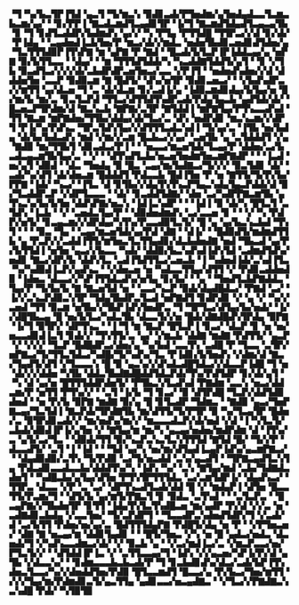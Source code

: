 ▝▜▝▚▞▙▃▜▛▐▜▟▝▄▃▜▝▜▞▆▃▚▝▉▟▊▃▟▞▛▜▅▟▆▞▄▜▅▟▄▟▃▃▜▃▆▃▙▃▆▞▄▞▝▝▊▞▛▛▐▝▇▃▟▃▆▟▜▃▄▟▊▜▛▝▐▞▜▝▇▃▆▟▜▟▄▟▜▃▄▃▄▜▙▝▊▝▜▝▊▟▜▃▟▟▛▞▙▟▆▟▚▝▄▞▞▝▚▝▛▜▄▝▛▜▜▟█▝▜▜▛▃▞▞▟▝▊▞▟▞▝▛▐▟▄▝▝▃▄▟▅▟▐▃▙▜▅▞▛▝▆▃▞▟▞▞▆▟▃▝▅▟▅▜▙▟▊▃▅▟▊▟▜▟▅▞▄▝▜▃▜▜▜▟▉▛▐▜▚▛▇▝▆▝▄▛▇▝▛▝▇▟▝▝█▃▟▞▙▜▃▛▐▛▐▟▟▃▄▞▄▝▅▛▇▝▉▞▙▜▜▃▃▝▝▟▄▞▝▝▆▝▜▜▜▟▜▟▟▞▚▝▚▃▟▟▇▜▟▟▜▞▄▜▝▝▊▝▞▜▙▝▉▃▟▜▃▞▞▞▞▟▞▃▙▟▛▟▛▃▅▜▅▃▞▃▃▝▞▛▐▜▝▝▅▟▅▟▚▟▅▞▞▟▝▟▟▟▅▜▅▝▃▃▛▝▉▟▉▃▆▝▇▝█▟▜▞▝▟▚▞▅▜▛▝▉▟▊▃▅▃▞▝▝▞▙▟▚▟▛▃▞▞▆▜▜▝▄▞▟▃▅▝▜▝▃▝▟▞▟▃▆▝▊▞▃▟▐▞▄▝▐▟▉▃▆▟▊▟▄▞▙▜▄▞▅▝█▞▆▞▙▝▆▞▃▝▊▃▜▃▛▟▝▜▜▃▞▟▜▜▟▜▚▟▛▃▟▞▛▟▄▜▄▃▙▝▄▟▜▟▞▟▞▝█▃▅▃▛▜▛▟▆▞▟▝▇▃▚▃▙▝▇▛▇▞▃▜▛▝▇▜▟▟▐▝▆▛▇▜▄▞▛▜▚▃▃▟▚▟▝▜▜▝▇▃▆▝▆▛▇▟▅▞▜▜▙▞▟▟▄▞▟▞▜▃▞▃▝▟▚▝▅▟▛▟▊▝▆▃▚▃▆▞▞▟▛▜▝▛▐▞▚▞▛▟▚▃▝▜▛▃▜▟▚▜▄▞▞▟▜▜▜▃▟▃▚▟▐▝▜▞▄▞▃▝▐▜▙▝▅▞▙▟▄▝▟▞▙▞▙▟▃▟▚▝▆▟▝▞▆▞▞▃▆▝█▃▙▃▞▞▄▞▝▃▅▜▙▝▄▝▃▜▟▟▟▜▝▞▄▝▇▟▉▝▆▞▜▜▙▜▝▟▊▃▟▃▞▛▐▝▝▝▅▃▃▞▆▃▅▜▟▞▜▃▄▞▛▝▟▟▅▞▃▞▙▃▟▃▄▃▆▜▙▜▄▞▃▝▝▞▝▝▟▜▚▟▜▃▙▞▅▃▅▜▅▟▆▜▅▃▆▛▇▟▛▝▝▝▐▃▟▝▅▞▄▜▝▟▉▟▝▝▟▃▝▜▅▟▄▝▉▝█▃▝▃▄▞▆▞▙▟▇▃▞▜▞▞▞▝▉▃▜▟▊▝▟▞▝▃▟▞▚▞▟▜▝▟▞▟▅▃▆▝█▟▟▟▜▝▛▟▃▃▙▝█▟▐▜▅▝▛▝▅▝▇▜▜▞▜▞▛▞▙▞▛▛▇▝▐▟▞▝▚▃▞▝▐▜▃▝▟▝▊▜▙▞▞▟▄▜▚▜▚▃▛▜▄▃▚▟▄▜▄▃▛▟▟▞▟▝▉▞▜▃▟▟▛▃▛▝▞▟▛▜▃▃▃▝▝▟▞▝▊▃▟▟▜▟▇▞▝▟▅▝▃▞▚▟▛▛▇▃▆▜▙▝▄▜▚▃▚▞▙▞▙▜▅▝▟▟▚▛▇▞▅▃▚▝▐▟▐▃▚▟▛▝▝▝▐▟▐▝▉▝▟▞▚▝█▜▃▜▝▃▜▟▚▝▐▃▙▝▝▞▝▃▅▟▃▜▄▞▛▝▝▟▉▟▅▟▆▟▚▝▃▞▃▃▅▝▊▝▝▝▞▝▚▝▛▟▛▞▅▜▞▝▊▃▄▃▆▞▞▟▛▟▄▞▚▜▚▞▛▃▃▟▉▜▃▜▞▝█▝▄▝▄▞▙▃▚▃▙▟▝▜▚▜▝▝▝▝▉▃▝▜▄▝▝▃▄▞▆▃▅▜▟▞▄▞▛▟▝▟▇▝▝▟▐▞▝▝█▟▉▟▜▞▆▟▆▟▜▜▙▝▄▝▛▃▛▞▞▃▟▟▐▜▜▞▆▜▅▃▜▃▜▜▄▟▊▞▟▃▙▟▅▟▇▝▅▟▝▜▙▃▟▝▄▞▛▞▙▜▜▟▐▝▅▜▅▝▄▃▞▞▙▃▃▝▚▟▞▝▟▟▉▞▙▃▚▟▚▟▐▟▚▜▟▝▃▟▆▟▜▟▚▞▅▟▊▝▇▃▞▟▛▞▙▝▟▟▚▜▃▝▃▟▐▜▟▜▜▃▞▃▅▃▙▝▐▝▚▟▅▟▐▟▞▃▚▟▐▜▃▝▚▞▚▟▉▟▐▃▛▞▄▟▚▃▝▝▞▟▅▃▅▝▅▝▚▟▃▃▜▜▄▞▟▜▜▝▞▝▛▟▊▃▟▟▅▟▉▝▐▟▅▃▝▟▃▃▞▞▚▛▐▜▜▟▃▟▚▞▅▜▄▝▊▞▙▞▝▝▄▝▝▜▅▟▜▃▙▛▇▟▟▃▝▜▄▞▛▝▜▞▙▞▙▝▇▝▇▃▅▜▟▝▅▝▝▃▃▞▚▃▛▝▉▟▞▟▄▟█▟▃▞▝▛▇▟▝▃▞▝▐▞▞▃▚▃▛▟▉▃▚▜▛▝▜▟▄▜▙▟▛▃▜▃▟▝▅▛▇▟▜▝▊▟▛▟▊▝▞▝▄▝▞▝▚▞▞▃▅▟▝▜▜▝▉▃▆▝▅▜▙▞▞▜▙▛▐▟▚▜▅▟▛▃▝▜▝▜▛▜▃▞▟▜▄▞▙▞▅▟▞▝▐▞▞▟█▜▙▃▄▝█▝▅▞▙▜▃▞▚▟▃▜▙▝▟▃▃▜▞▞▅▝█▟▞▟▇▟█▟▚▜▛▟▄▝▉▛▇▝▐▞▜▝▉▜▛▞▝▟▛▜▚▃▝▝▐▝▜▝▆▝▇▃▛▝█▜▃▛▐▝▊▃▞▝▟▃▛▝▊▝▅▝▅▞▅▃▃▟▊▟▐▃▜▝▊▟▞▞▝▜▚▜▜▞▃▝▄▞▝▞▆▃▙▝▟▟▇▝▆▟▇▝▛▟▜▜▞▝▄▃▛▝▞▝▞▞▞▝▜▃▛▝█▟█▟▛▃▞▟▅▞▄▝▚▞▙▟▝▃▃▜▚▝▃▟█▝▛▝▜▃▃▝▃▜▛▞▅▛▇▃▞▜▞▜▜▃▜▟▃▞▚▟█▞▜▞▚▟▚▞▜▃▝▛▐▟▊▞▙▜▅▟▚▝▞▟▆▞▟▝▇▃▞▜▄▟▜▞▟▜▝▞▜▃▃▃▚▝█▝▉▝▄▃▚▞▞▟▚▟▃▟█▜▟▃▞▞▟▃▃▛▐▟█▝▜▝▅▝▟▞▞▞▟▟▅▝▚▜▙▝▟▟▃▜▙▟▇▟█▟▟▜▟▃▛▟▞▜▚▞▛▟▜▟▛▝▊▞▟▞▄▜▝▝▚▝▟▝▄▞▅▝█▜▜▜▟▟▛▟▅▜▞▝▛▜▙▃▚▜▃▟▚▟▝▛▇▟▆▝▃▃▚▝▅▃▞▟▟▃▆▞▛▝▅▜▜▝▛▜▚▞▞▝▝▃▜▝▐▞▙▝▜▝▊▃▞▝▉▝▟▜▛▟█▝▜▃▛▞▟▟▜▟▉▟▅▟▝▝▅▝▛▞▙▝▉▛▇▝▆▟▇▝▉▞▄▝█▝▊▜▃▟▛▝▜▟▆▃▝▝▇▟▉▝▄▃▞▜▅▛▇▃▄▞▜▃▜▟▐▝▇▃▛▟▞▜▛▟▇▜▙▝▆▞▟▜▜▞▜▞▛▜▛▝▉▝▚▞▜▃▄▜▛▝█▟▅▞▃▝▉▜▛▟▊▃▟▞▞▝▆▞▅▟▚▞▆▞▞▝▆▃▃▃▟▃▛▞▟▞▅▟▝▞▟▝▐▝▚▜▃▜▞▃▙▟▞▟▉▟▐▛▐▞▄▜▅▝▞▝▇▜▄▞▆▝▆▞▚▝▄▃▄▞▅▟▅▞▆▟▛▟▆▝▟▝▐▜▚▞▃▝▄▜▞▃▞▜▃▝▝▟▉▟▞▜▜▝▉▞▚▃▛▃▚▃▜▃▚▜▜▜▟▝▇▜▟▝█▞▝▜▞▞▛▝▟▃▃▟▜▞▝▃▜▝▐▝▐▟▝▝▝▜▟▝▄▞▚▝▅▞▆▞▟▜▄▟▐▃▄▛▐▟▚▞▄▃▆▛▇▃▞▝▝▟▄▟▉▟▉▞▃▜▚▝▜▞▛▟▉▝▃▞▜▞▅▃▟▟▝▃▚▞▄▃▟▜▝▝▜▛▇▃▄▟▜▃▚▜▄▝▛▟▃▟▊▃▃▟▃▃▙▞▟▟▟▜▚▞▚▝▐▟▚▝▚▞▝▃▚▝▇▜▄▞▆▟▝▃▙▞▜▟▇▟▃▟▅▜▝▝▚▟█▃▙▞▄▜▄▞▟▜▅▝▛▜▚▜▛▜▜▜▟▃▝▃▞▃▆▜▟▛▐▞▝▟▄▟▚▃▞▝▜▜▛▃▝▟▃▃▝▞▛▝▃▝▃▞▝▟▛▜▚▃▟▜▃▟▞▟▟▝█▝▞▝▆▟▄▛▐▝▟▜▅▝█▃▃▜▜▞▛▃▆▞▜▝▝▟▜▞▙▝▄▞▆▜▞▛▇▃▜▝▊▝▉▟▃▝▃▜▚▟▝▝▝▃▜▃▛▃▝▝█▃▄▛▇▞▞▜▙▟▅▜▛▝▊▜▜▝▐▟▄▜▚▜▃▜▚▟█▃▅▝▆▞▄▟▛▝▛▞▟▝▞▞▃▝▅▝▃▟▇▟▊▃▙▟▄▝▞▃▃▜▅▞▝▜▞▃▛▟▛▜▝▝▜▃▃▟▛▃▚▟▅▟▜▟▛▞▜▝▞▃▟▞▟▝▃▞▙▜▜▝▛▟▅▞▅▞▄▞▃▝█▟▜▜▜▟▄▛▇▝▛▟█▜▞▟▄▝▅▝▛▝▝▞▛▜▅▃▅▞▝▟▇▝▇▝▅▃▄▞▆▝▟▟▊▜▄▟▊▝▝▝█▜▞▜▅▃▝▞▚▝▅▝█▝▄▟▃▞▅▟▃▝▟▃▅▟▞▜▝▞▚▟▚▃▃▟▆▃▞▟▞▝▞▝▉▃▙▝▄▝▝▞▃▞▆▟▐▃▞▃▝▞▆▃▛▃▃▞▅▞▛▜▃▜▞▞▝▝▟▜▟▟▐▛▐▃▝▞▝▃▜▜▃▃▄▞▜▝▐▟▚▝▞▞▄▃▅▞▚▛▐▞▛▞▟▝▄▜▙▝▞▟▃▃▚▞▝▝▊▟▆▃▃▃▙▃▙▃▟▞▛▝▜▝▊▃▙▟▊▟▚▞▟▃▞▃▟▞▙▛▐▜▚▟▅▃▜▃▃▞▚▞▞▟▅▟▟▜▅▞▛▟▉▝█▜▃▃▆▟▜▝█▃▃▞▄▝▛▞▙▃▞▜▅▞▆▜▜▝▞▞▞▜▄▞▆▞▛▟▆▟▊▃▜▞▄▃▜▜▄▝▄▟▊▃▃▞▅▃▄▟▇▃▝▝▞▜▃▞▞▛▇▟▇▃▚▃▚▟█▝▛▟▞▝▚▜▉▜▉
